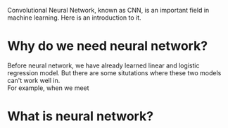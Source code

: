 Convolutional Neural Network, known as CNN, is an important field in machine learning. Here is an introduction to it.       
# Why do we need neural network?
Before neural network, we have already learned linear and logistic regression model. But there are some situtations where these two models can't work well in.         
For example, when we meet
# What is neural network?

